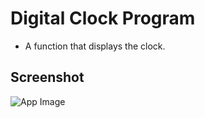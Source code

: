 # Digital Clock Program
* A function that displays the clock.

## Screenshot

![App Image]("./app_images/time.png")
